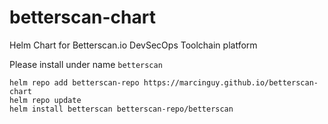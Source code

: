 # betterscan-chart

Helm Chart for Betterscan.io DevSecOps Toolchain platform

Please install under name `betterscan`

```
helm repo add betterscan-repo https://marcinguy.github.io/betterscan-chart
helm repo update
helm install betterscan betterscan-repo/betterscan
```
